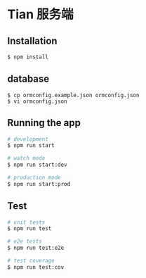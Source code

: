 # Tian 服务端

## Installation

```bash
$ npm install
```

## database

```
$ cp ormconfig.example.json ormconfig.json
$ vi ormconfig.json
```


## Running the app

```bash
# development
$ npm run start

# watch mode
$ npm run start:dev

# production mode
$ npm run start:prod
```

## Test

```bash
# unit tests
$ npm run test

# e2e tests
$ npm run test:e2e

# test coverage
$ npm run test:cov
```